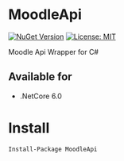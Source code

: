 # MoodleApi

[![NuGet Version](https://img.shields.io/nuget/v/MoodleApi.svg?style=flat)](https://www.nuget.org/packages/MoodleApi/)
[![License: MIT](https://img.shields.io/badge/License-MIT-blue.svg)](https://raw.githubusercontent.com/Cyrus-Sushiant/MoodleApi/master/LICENSE)

Moodle Api Wrapper for C#

## Available for
* .NetCore 6.0

# Install
```
Install-Package MoodleApi
```